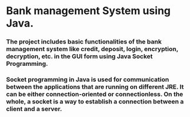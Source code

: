 
# Bank management System using Java.

### The project includes basic functionalities of the bank management system like credit, deposit, login, encryption, decryption, etc. in the GUI form using Java Socket Programming.

### Socket programming in Java is used for communication between the applications that are running on different JRE. It can be either connection-oriented or connectionless. On the whole, a socket is a way to establish a connection between a client and a server.
